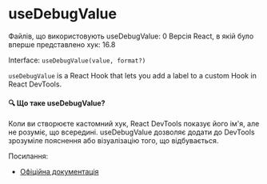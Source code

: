 # useDebugValue

Файлів, що використовують useDebugValue: 0
Версія React, в якій було вперше представлено хук: 16.8

Interface: `useDebugValue(value, format?)`

`useDebugValue` is a React Hook that lets you add a label to a custom Hook in React DevTools.

#### 🔍 Що таке useDebugValue?

Коли ви створюєте кастомний хук, React DevTools показує його ім'я, але не розуміє, що всередині.
useDebugValue дозволяє додати до DevTools зрозуміле пояснення або візуалізацію того, що відбувається.


Посилання:
- [Офіційна документація](https://react.dev/reference/react/useDebugValue)